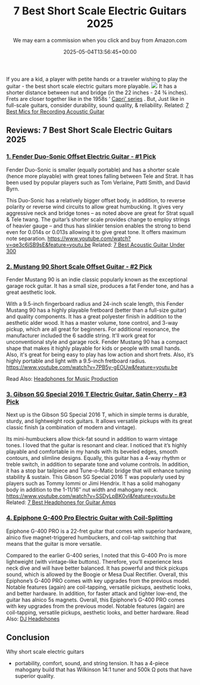 ﻿---
author: We may earn a commission when you click and buy from Amazon.com
layout: post
title: 7 Best Short Scale Electric Guitars 2025
date: '2025-05-04T13:56:45+00:00'
categories:
- Guitar
tags: []
slug: /best-short-scale-electric-guitars/
lastmod: 2025-05-07T12:21:25+03:00
---

If you are a kid, a player with petite hands or a traveler wishing to play the guitar - the best short scale electric guitars more playable.
![](/assets/img/img/)
It has a shorter distance between nut and bridge (in the 22 inches - 24 ¾ inches).
Frets are closer together like in the 1958s ‘
[Capri’ series](https://reverb.com/p/rickenbacker-360-capri-1958-1960)
.
But, Just like in full-scale guitars, consider durability, sound quality, & reliability.
Related:
[7 Best Mics for Recording Acoustic Guitar](https://pestpolicy.com/best-mics-for-recording-acoustic-guitar/)
## Reviews: 7 Best Short Scale Electric Guitars 2025
### [1. Fender Duo-Sonic Offset Electric Guitar - #1 Pick](https://www.amazon.com/dp/B01KWPTLQG/?tag=p-policy-20)
Fender Duo-Sonic is smaller (equally portable) and has a shorter scale (hence more playable) with great tones falling between Tele and Strat. It has been used by popular players such as Tom Verlaine, Patti Smith, and David Byrn.

This Duo-Sonic has a relatively bigger offset body, in addition, to reverse polarity or reverse wind circuits to allow great humbucking. It gives very aggressive neck and bridge tones – as noted above are great for Strat squall & Tele twang.
The guitar’s shorter scale provides change to employ strings of heavier gauge – and thus has slinkier tension enables the strong to bend even for 0.014s or 0.013s allowing it to give great tone. It offers maximum note separation.
https://www.youtube.com/watch?v=qe3c6jSB9sE&feature=youtu.be
Related:
[7 Best Acoustic Guitar Under 300](https://pestpolicy.com/best-acoustic-guitar-under-300/)
### [2. Mustang 90 Short Scale Offset Guitar - #2 Pick](https://www.amazon.com/dp/B01KWPTJAO/?tag=p-policy-20)
Fender Mustang 90 is an indie classic popularly known as the exceptional garage rock guitar. It has a small size, produces a fat Fender tone, and has a great aesthetic look.

With a 9.5-inch fingerboard radius and 24-inch scale length, this Fender Mustang 90 has a highly playable fretboard (better than a full-size guitar) and quality components. It has a great polyester finish in addition to the aesthetic alder wood.
It has a master volume, tone control, and 3-way pickup, which are all great for beginners. For additional resonance, the manufacturer included the 6 saddle string. It'll work great for unconventional style and garage rock.
Fender Mustang 90 has a compact shape that makes it highly playable for kids or people with small hands. Also, it's great for being easy to play has low action and short frets. Also, it’s highly portable and light with a 9.5-inch fretboard radius.
https://www.youtube.com/watch?v=7PB5y-gEOUw&feature=youtu.be

Read Also:
[Headphones for Music Production](https://pestpolicy.com/best-headphones-for-music-production/)
### [3. Gibson SG Special 2016 T Electric Guitar, Satin Cherry - #3 Pick](https://www.amazon.com/dp/B00843AA2S/?tag=p-policy-20)
Next up is the Gibson SG Special 2016 T, which in simple terms is durable, sturdy, and lightweight rock guitars. It allows versatile pickups with its great classic finish (a combination of modern and vintage).

Its mini-humbuckers allow thick-fat sound in addition to warm vintage tones. I loved that the guitar is resonant and clear. I noticed that it’s highly playable and comfortable in my hands with its beveled edges, smooth contours, and slimline designs.
Equally, this guitar has a 4-way rhythm or treble switch, in addition to separate tone and volume controls. In addition, it has a stop bar tailpiece and Tune-o-Matic bridge that will enhance tuning stability & sustain.
This Gibson SG Special 2016 T was popularly used by players such as Tommy Iommi or Jimi Hendrix. It has a solid mahogany body in addition to the 1-11/16″ nut width and mahogany neck.
https://www.youtube.com/watch?v=SSDyLpBK0vI&feature=youtu.be
Related:
[7 Best Headphones for Guitar Amps](https://pestpolicy.com/best-headphones-for-guitar-amps/)
### [4. Epiphone G-400 Pro Electric Guitar with Coil-Splitting](https://www.amazon.com/dp/B007AGR5JQ/?tag=p-policy-20)
Epiphone G-400 PRO is a 22-fret guitar that comes with superior hardware, alnico five magnet-triggered humbuckers, and coil-tap switching that means that the guitar is more versatile.

Compared to the earlier G-400 series, I noted that this G-400 Pro is more lightweight (with vintage-like buttons). Therefore, you’ll experience less neck dive and will have better balanced. It has powerful and thick pickups sound, which is allowed by the Boogie or Mesa Dual Rectifier.
Overall, this Epiphone’s G-400 PRO comes with key upgrades from the previous model. Notable features (again) are coil-tapping, versatile pickups, aesthetic looks, and better hardware.
In addition, for faster attack and tighter low-end, the guitar has alnico 5s magnets. Overall, this Epiphone’s G-400 PRO comes with key upgrades from the previous model. Notable features (again) are coil-tapping, versatile pickups, aesthetic looks, and better hardware.
Read Also:
[DJ Headphones](https://pestpolicy.com/best-dj-headphones/)
## Conclusion
Why short scale electric guitars
- portability, comfort, sound, and string tension.
It has a 4-piece mahogany build that has Wilkinson 14:1 tuner and 500k Ω pots that have superior quality.